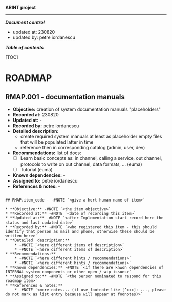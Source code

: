 
**ARINT project**

***

***Document control***

* updated at: 230820<br>
* updated by: petre iordanescu



***Table of contents***

[TOC]


# ROADMAP

## RMAP.001 - documentation manuals 

* **Objective:** creation of system documentation manuals "placeholders"
* **Recorded at:** 230820
* **Updated at:** -
* **Recorded by:** petre iordanescu
* **Detailed  description:**
    * create required system manuals at least as placeholder empty files that will be populated latter in time
    * reference then in corresponding catalog (admin, user, dev) 
* **Recommendations:** list of docs:
    * [ ] Learn basic concepts as: in channel, calling a service, out channel, protocols to write on out channel, data formats, ... (euma)
    * [ ] Tutorial (euma)
* **Known dependencies:** -
* **Assigned to:** petre iordanescu
* **References & notes:** -








``` template

## RMAP.item_code - -#NOTE `<give a hort human name of item>`

* **Objective:** -#NOTE `<the item objective>`
* **Recorded at:** -#NOTE `<date of recording this item>`
* **Updated at:** -#NOTE `<after Implementation start record here the status and last updated date>`
* **Recorded by:** -#NOTE `<who registered this item - this should identify that person as mail and phone, otherwise these should be written here>`
* **Detailed  description:**
    * -#NOTE `<here different items of description>`
    * -#NOTE `<here different items of description>`
* **Recommendations:**
    * -#NOTE `<here different hints / recommendations>`
    * -#NOTE `<here different hints / recommendations>`
* **Known dependencies:** -#NOTE `<if there are knwon dependencies of INTERNAL system components or other open / wip issues>`
* **Assigned to:** -#NOTE `<the person nominated to respond for this roadmap item>`
* **References & notes:**
    * -#NOTE `<more notes... (if use footnote like [^xxx]: ..., please do not mark as list entry because will appear at foonotes)>`

```

